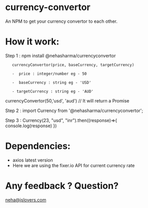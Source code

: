 # currency-convertor
An NPM to get your currency convertor to each other.

# How it work:

Step 1 : npm install @nehasharma/currencyconvertor

       currencyConvertor(price, baseCurrency, targetCurrency)

       -  price : integer/number eg - 50

       -  baseCurrency : string eg - 'USD'

       - targetCurrency : string eg - 'AUD'


currencyConvertor(50,'usd', 'aud') // It will return a Promise

Step 2 : import Currency from '@nehasharma/currencyconvertor';

Step 3 : Currency(23, "usd", "inr").then((response)=>{
            console.log(response)
         })


# Dependencies:

- axios latest version
- Here we are using the fixer.io API for current currency rate


# Any feedback ? Question? 
neha@jslovers.com

